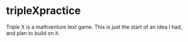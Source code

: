 # tripleXpractice
Triple X is a mathventure text game.  This is just the start of an idea I had, and plan to build on it.
